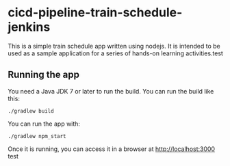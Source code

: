 # cicd-pipeline-train-schedule-jenkins

This is a simple train schedule app written using nodejs. It is intended to be used as a sample application for a series of hands-on learning activities.test

## Running the app

You need a Java JDK 7 or later to run the build. You can run the build like this:

    ./gradlew build

You can run the app with:

    ./gradlew npm_start

Once it is running, you can access it in a browser at [http://localhost:3000](http://localhost:3000)
test
